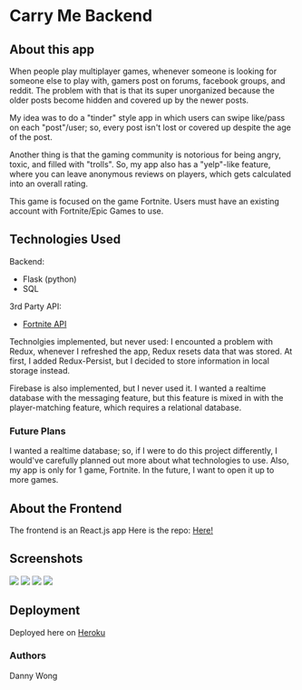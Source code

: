 
# Carry Me Backend
## About this app
When people play multiplayer games, whenever someone is looking for someone else to play with, gamers post on forums, facebook groups, and reddit. The problem with that is that its super unorganized because the older posts become hidden and covered up by the newer posts.

My idea was to do a "tinder" style app in which users can swipe like/pass on each "post"/user; so, every post isn't lost or covered up despite the age of the post.

Another thing is that the gaming community is notorious for being angry, toxic, and filled with "trolls". So, my app also has a "yelp"-like feature, where you can leave anonymous reviews on players, which gets calculated into an overall rating.

This game is focused on the game Fortnite. Users must have an existing account with Fortnite/Epic Games to use. 

## Technologies Used
Backend: 
* Flask (python)
* SQL

3rd Party API: 
* [Fortnite API](https://fortnitetracker.com/site-api)

Technolgies implemented, but never used: 
I encounted a problem with Redux, whenever I refreshed the app, Redux resets data that was stored. At first, I added Redux-Persist, but I decided to store information in local storage instead. 

Firebase is also implemented, but I never used it. I wanted a realtime database with the messaging feature, but this feature is mixed in with the player-matching feature, which requires a relational database. 


### Future Plans
I wanted a realtime database; so, if I were to do this project differently, I would've carefully planned out more about what technologies to use. Also, my app is only for 1 game, Fortnite. In the future, I want to open it up to more games.



## About the Frontend
The frontend is an React.js app Here is the repo: [Here!](https://github.com/dawong8/carry-me-frontend)



## Screenshots
![](https://i.ibb.co/6D12GdH/image.png)
![](https://i.ibb.co/vk62cg3/1.png)
![](https://i.ibb.co/99Z0QHp/12.png)
![](https://i.ibb.co/pb9DmnX/122.png)


## Deployment

Deployed here on [Heroku](https://carryme-frontend.herokuapp.com/)


### Authors 

Danny Wong 
